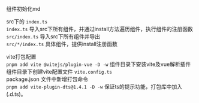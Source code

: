组件初始化md  

src下的 `index.ts`  
`index.ts` 导入src下所有组件，并通过install方法遍历组件，执行组件的注册函数    
`src/index.ts` 导入src下所有组件并导出  
`src/*/index.ts` 具体组件，提供install注册函数  

vite打包配置  
`pnpm add vite @vitejs/plugin-vue -D -w` 组件目录下安装vite及vue解析插件  
组件目录下创建vite配置文件 `vite.config.ts`  
package.json 文件中新增打包命令  
`pnpm add vite-plugin-dts@1.4.1 -D -w` 保证ts的提示功能，打包库中加入(.d.ts)。
